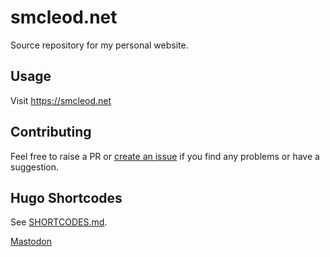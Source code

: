 # smcleod.net

Source repository for my personal website.

## Usage

Visit <https://smcleod.net>

## Contributing

Feel free to raise a PR or [create an issue](https://github.com/sammcj/smcleod/issues/new/choose) if you find any problems or have a suggestion.

## Hugo Shortcodes

See [SHORTCODES.md](SHORTCODES.md).

<a rel="me" href="https://aus.social/@s_mcleod">Mastodon</a>
